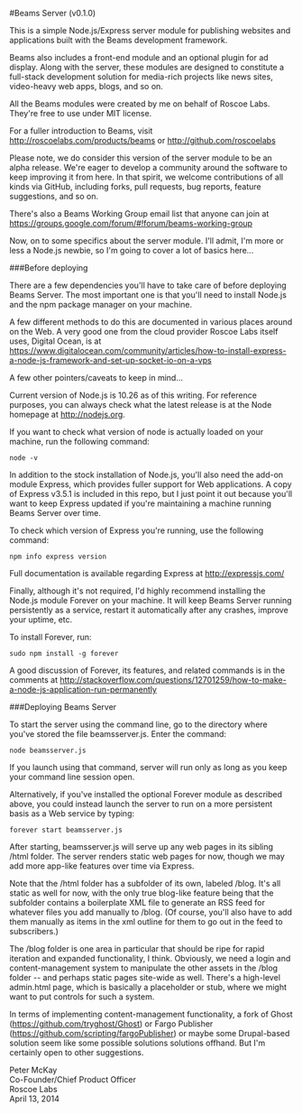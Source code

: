 #Beams Server (v0.1.0)

This is a simple Node.js/Express server module for publishing websites and applications built with the Beams development framework. 

Beams also includes a front-end module and an optional plugin for ad display. Along with the server, these modules are designed to constitute a full-stack development solution for media-rich projects like news sites, video-heavy web apps, blogs, and so on. 

All the Beams modules were created by me on behalf of Roscoe Labs. They're free to use under MIT license. 

For a fuller introduction to Beams, visit http://roscoelabs.com/products/beams or http://github.com/roscoelabs

Please note, we do consider this version of the server module to be an alpha release. We're eager to develop a community around the software to keep improving it from here. In that spirit, we welcome contributions of all kinds via GitHub, including forks, pull requests, bug reports, feature suggestions, and so on.

There's also a Beams Working Group email list that anyone can join at https://groups.google.com/forum/#!forum/beams-working-group

Now, on to some specifics about the server module. I'll admit, I'm more or less a Node.js newbie, so I'm going to cover a lot of basics here...


###Before deploying

There are a few dependencies you'll have to take care of before deploying Beams Server. The most important one is that you'll need to install Node.js and the npm package manager on your machine.

A few different methods to do this are documented in various places around on the Web. A very good one from the cloud provider Roscoe Labs itself uses, Digital Ocean, is at https://www.digitalocean.com/community/articles/how-to-install-express-a-node-js-framework-and-set-up-socket-io-on-a-vps

A few other pointers/caveats to keep in mind...

Current version of Node.js is 10.26 as of this writing. For reference purposes, you can always check what the latest release is at the Node homepage at http://nodejs.org.

If you want to check what version of node is actually loaded on your machine, run the following command:

`node -v`

In addition to the stock installation of Node.js, you'll also need the add-on module Express, which provides fuller support for Web applications. A copy of Express v3.5.1 is included in this repo, but I just point it out because you'll want to keep Express updated if you're maintaining a machine running Beams Server over time.

To check which version of Express you're running, use the following command:

`npm info express version`

Full documentation is available regarding Express at http://expressjs.com/

Finally, although it's not required, I'd highly recommend installing the Node.js module Forever on your machine. It will keep Beams Server running persistently as a service, restart it automatically after any crashes, improve your uptime, etc.

To install Forever, run: 

`sudo npm install -g forever`

A good discussion of Forever, its features, and related commands is in the comments at http://stackoverflow.com/questions/12701259/how-to-make-a-node-js-application-run-permanently



###Deploying Beams Server

To start the server using the command line, go to the directory where you've stored the file beamsserver.js. Enter the command: 

`node beamsserver.js`

If you launch using that command, server will run only as long as you keep your command line session open. 

Alternatively, if you've installed the optional Forever module as described above, you could instead launch the server to run on a more persistent basis as a Web service by typing: 

`forever start beamsserver.js`

After starting, beamsserver.js will serve up any web pages in its sibling /html folder. The server renders static web pages for now, though we may add more app-like features over time via Express.

Note that the /html folder has a subfolder of its own, labeled /blog. It's all static as well for now, with the only true blog-like feature being that the subfolder contains a boilerplate XML file to generate an RSS feed for whatever files you add manually to /blog. (Of course, you'll also have to add them manually as items in the xml outline for them to go out in the feed to subscribers.)

The /blog folder is one area in particular that should be ripe for rapid iteration and expanded functionality, I think. Obviously, we need a login and content-management system to manipulate the other assets in the /blog folder -- and perhaps static pages site-wide as well. There's a high-level admin.html page, which is basically a placeholder or stub, where we might want to put controls for such a system.

In terms of implementing content-management functionality, a fork of Ghost (https://github.com/tryghost/Ghost) or Fargo Publisher (https://github.com/scripting/fargoPublisher) or maybe some Drupal-based solution seem like some possible solutions solutions offhand. But I'm certainly open to other suggestions.


Peter McKay   
Co-Founder/Chief Product Officer   
Roscoe Labs   
April 13, 2014   

